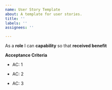 ```yaml
---
name: User Story Template
about: A template for user stories.
title: ''
labels: ''
assignees: ''

---
```


As a **role** I can **capability** so that **received benefit**


**Acceptance Criteria**

- AC: 1

- AC: 2

- AC: 3
